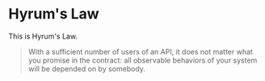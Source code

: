# Hyrum's Law

This is Hyrum's Law.

> With a sufficient number of users of an API,
> it does not matter what you promise in the contract:
> all observable behaviors of your system
> will be depended on by somebody.